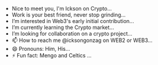 - Nice to meet you, I'm Ickson on Crypto...
- Work is your best friend, never stop grinding...
- I’m interested in Web3's early initial contribution...
- I’m currently learning the Crypto market...
- I’m looking for collaboration on a crypto project...
- 📫 How to reach me @icksongonzag on WEB2 or WEB3...
- 😄 Pronouns: Him, His...
- ⚡ Fun fact: Mengo and Celtics ...

<!---
Hunter3407/Hunter3407 is a ✨ special ✨ repository because its `README.md` (this file) appears on your GitHub profile.
You can click the Preview link to take a look at your changes.
--->
